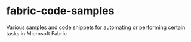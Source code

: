 # fabric-code-samples
Various samples and code snippets for automating or performing certain tasks in Microsoft Fabric
